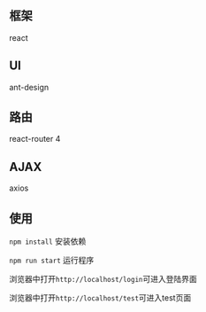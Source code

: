 ## 框架
react
## UI
ant-design
## 路由
react-router 4
## AJAX
axios
## 使用
`npm install` 安装依赖

`npm run start` 运行程序

浏览器中打开`http://localhost/login`可进入登陆界面

浏览器中打开`http://localhost/test`可进入test页面
